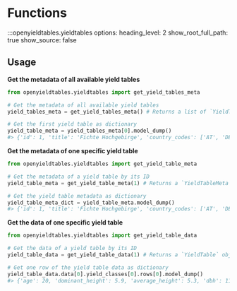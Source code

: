 # Functions

:::openyieldtables.yieldtables
    options:
      heading_level: 2
      show_root_full_path: true
      show_source: false

## Usage

**Get the metadata of all available yield tables**

```python
from openyieldtables.yieldtables import get_yield_tables_meta

# Get the metadata of all available yield tables
yield_tables_meta = get_yield_tables_meta() # Returns a list of `YieldTableMeta` objects

# Get the first yield table as dictionary
yield_table_meta = yield_tables_meta[0].model_dump()
#> {'id': 1, 'title': 'Fichte Hochgebirge', 'country_codes': ['AT', 'DE'],...}
```

**Get the metadata of one specific yield table**

```python
from openyieldtables.yieldtables import get_yield_table_meta

# Get the metadata of a yield table by its ID
yield_table_meta = get_yield_table_meta(1) # Returns a `YieldTableMeta` object

# Get the yield table metadata as dictionary
yield_table_meta_dict = yield_table_meta.model_dump()
#> {'id': 1, 'title': 'Fichte Hochgebirge', 'country_codes': ['AT', 'DE'],...}
```

**Get the data of one specific yield table**

```python
from openyieldtables.yieldtables import get_yield_table_data

# Get the data of a yield table by its ID
yield_table_data = get_yield_table_data(1) # Returns a `YieldTable` object

# Get one row of the yield table data as dictionary
yield_table_data.data[0].yield_classes[0].rows[0].model_dump()
#> {'age': 20, 'dominant_height': 5.9, 'average_height': 5.3, 'dbh': 11.5, 'taper': 0.396,...}
```
